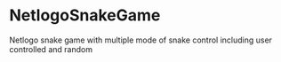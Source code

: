 # NetlogoSnakeGame
Netlogo snake game with multiple mode of snake control including user controlled and random
